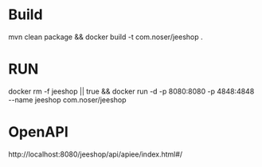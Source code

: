 # Build
mvn clean package && docker build -t com.noser/jeeshop .

# RUN

docker rm -f jeeshop || true && docker run -d -p 8080:8080 -p 4848:4848 --name jeeshop com.noser/jeeshop

# OpenAPI
http://localhost:8080/jeeshop/api/apiee/index.html#/ 